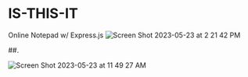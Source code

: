 # IS-THIS-IT
Online Notepad w/ Express.js
![Screen Shot 2023-05-23 at 2 21 42 PM](https://github.com/magjoker/IS-THIS-IT/assets/118233640/f5c50336-abd8-4cb0-9a92-790a42dd6c92)

##. 

![Screen Shot 2023-05-23 at 11 49 27 AM](https://github.com/magjoker/IS-THIS-IT/assets/118233640/dc6a67cc-9c6b-4dc1-ad2f-48916a27f279)

